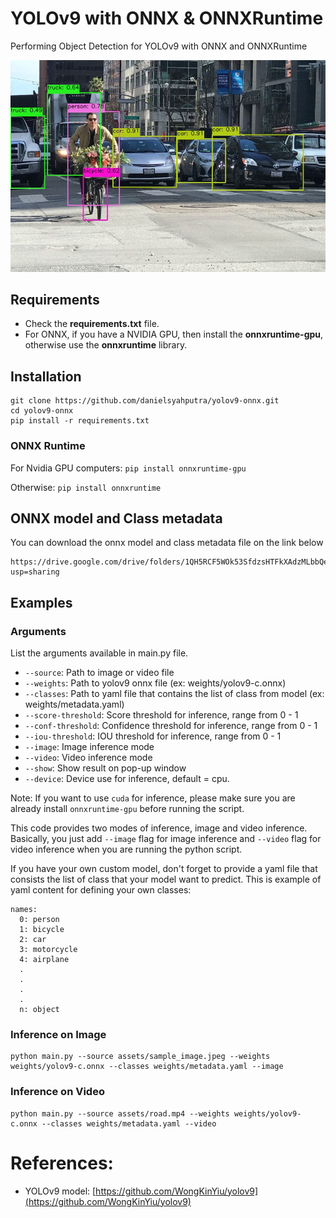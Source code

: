 # YOLOv9 with ONNX & ONNXRuntime

Performing Object Detection for YOLOv9 with ONNX and ONNXRuntime

![! ONNX YOLOv9 Object Detection](https://github.com/danielsyahputra/yolov9-onnx/blob/master/output/sample_image.jpeg)


## Requirements

 * Check the **requirements.txt** file.
 * For ONNX, if you have a NVIDIA GPU, then install the **onnxruntime-gpu**, otherwise use the **onnxruntime** library.

## Installation

```shell
git clone https://github.com/danielsyahputra/yolov9-onnx.git
cd yolov9-onnx
pip install -r requirements.txt
```
### ONNX Runtime
For Nvidia GPU computers:
`pip install onnxruntime-gpu`

Otherwise:
`pip install onnxruntime`

## ONNX model and Class metadata

You can download the onnx model and class metadata file on the link below

```
https://drive.google.com/drive/folders/1QH5RCF5WOk53SfdzsHTFkXAdzMLbbQeO?usp=sharing
```

## Examples

### Arguments
List  the arguments available in main.py file.

- `--source`: Path to image or video file
- `--weights`: Path to yolov9 onnx file (ex: weights/yolov9-c.onnx)
- `--classes`: Path to yaml file that contains the list of class from model (ex: weights/metadata.yaml)
- `--score-threshold`: Score threshold for inference, range from 0 - 1
- `--conf-threshold`: Confidence threshold for inference, range from 0 - 1
- `--iou-threshold`: IOU threshold for inference, range from 0 - 1
- `--image`: Image inference mode
- `--video`: Video inference mode
- `--show`: Show result on pop-up window
- `--device`: Device use for inference, default = cpu.



Note: If you want to use `cuda` for inference, please make sure you are already install `onnxruntime-gpu` before running the script.


This code provides two modes of inference, image and video inference. Basically, you just add `--image` flag for image inference and `--video` flag for video inference when you are running the python script.


If you have your own custom model, don't forget to provide a yaml file that consists the list of class that your model want to predict. This is example of yaml content for defining your own classes:

```
names:
  0: person
  1: bicycle
  2: car
  3: motorcycle
  4: airplane
  .
  .
  .
  .
  n: object
```

### Inference on Image

```
python main.py --source assets/sample_image.jpeg --weights weights/yolov9-c.onnx --classes weights/metadata.yaml --image
```

### Inference on Video

```
python main.py --source assets/road.mp4 --weights weights/yolov9-c.onnx --classes weights/metadata.yaml --video
```

# References:
* YOLOv9 model: [https://github.com/WongKinYiu/yolov9](https://github.com/WongKinYiu/yolov9)